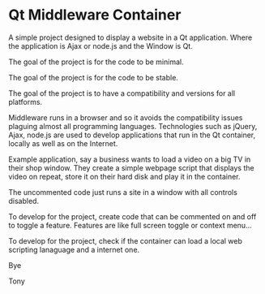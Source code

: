 # Qt Middleware Container

A simple project designed to display a website in a Qt application. Where the application is Ajax or node.js and the Window is Qt.

The goal of the project is for the code to be minimal.

The goal of the project is for the code to be stable.

The goal of the project is to have a compatibility and versions for all platforms.

Middleware runs in a browser and so it avoids the compatibility issues plaguing almost all programming languages. Technologies such as jQuery, Ajax, node.js are used to develop applications that run in the Qt container, locally as well as on the Internet.

Example application, say a business wants to load a video on a big TV in their shop window. They create a simple webpage script that displays the video on repeat, store it on their hard disk and play it in the container. 

The uncommented code just runs a site in a window with all controls disabled.

To develop for the project, create code that can be commented on and off to toggle a feature. Features are like full screen toggle or context menu...

To develop for the project, check if the container can load a local web scripting lanaguage and a internet one.

Bye

Tony
